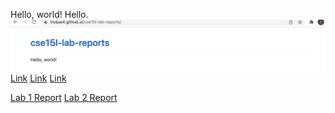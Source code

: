 Hello, world!
Hello.
![Image](2022-01-13.png)
[Link](https://github.com/iroque4/cse15l-lab-reports.git)
[Link](webpage.md)
[Link](https://iroque4.github.io/cse15l-lab-reports/webpage.md)

[Lab 1 Report](https://iroque4.github.io/cse15l-lab-reports/lab-report-1-week-2)
[Lab 2 Report](https://iroque4.github.io/cse15l-lab-reports/lab-report-2-week-4)
